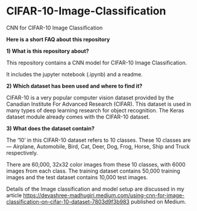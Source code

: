 # CIFAR-10-Image-Classification
CNN for CIFAR-10 Image Classification

**Here is a short FAQ about this repository**

**1) What is this repository about?**

This repository contains a CNN model for CIFAR-10 Image Classification.

It includes the jupyter notebook (.ipynb) and a readme.

**2) Which dataset has been used and where to find it?**

CIFAR-10 is a very popular computer vision dataset provided by the Canadian Institute For Advanced Research (CIFAR). 
This dataset is used in many types of deep learning research for object recognition. The Keras dataset module already comes with the CIFAR-10 dataset.

**3) What does the dataset contain?**

The ‘10’ in this CIFAR-10 dataset refers to 10 classes. These 10 classes are — Airplane, Automobile, Bird, Cat, Deer, Dog, Frog, Horse, Ship and Truck respectively.

There are 60,000, 32x32 color images from these 10 classes, with 6000 images from each class. The training dataset contains 50,000 training images and the test dataset contains 10,000 test images.

Details of the Image classification and model setup are discussed in my article https://devashree-madhugiri.medium.com/using-cnn-for-image-classification-on-cifar-10-dataset-7803d9f3b983 published on Medium.

